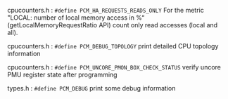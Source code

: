 cpucounters.h : `#define PCM_HA_REQUESTS_READS_ONLY`
For the metric "LOCAL: number of local memory access in %“ (getLocalMemoryRequestRatio API) count only read accesses (local and all).

cpucounters.h : `#define PCM_DEBUG_TOPOLOGY`
print detailed CPU topology information

cpucounters.h : `#define PCM_UNCORE_PMON_BOX_CHECK_STATUS`
verify uncore PMU register state after programming

types.h : `#define PCM_DEBUG`
print some debug information



